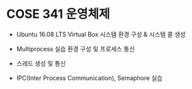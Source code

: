 # COSE 341 운영체제 

- Ubuntu 16.08 LTS Virtual Box 시스템 환경 구성 & 시스템 콜 생성

- Multiprocess 실습 환경 구성 및 프로세스 통신

- 스레드 생성 및 통신

- IPC(Inter Process Communication), Semaphore 실습
